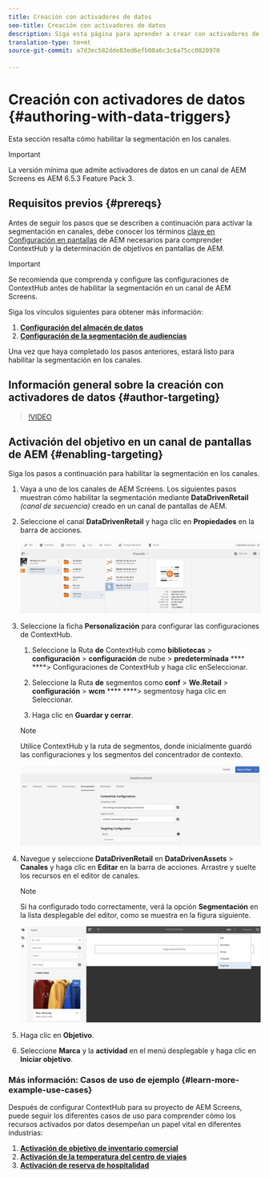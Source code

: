 ```yaml
---
title: Creación con activadores de datos
seo-title: Creación con activadores de datos
description: Siga esta página para aprender a crear con activadores de datos.
translation-type: tm+mt
source-git-commit: a7d3ec582dde83ed6efb08a6c3c6a75cc0820970

---
```



# Creación con activadores de datos {#authoring-with-data-triggers}

Esta sección resalta cómo habilitar la segmentación en los canales.

>[!IMPORTANT]
> La versión mínima que admite activadores de datos en un canal de AEM Screens es AEM 6.5.3 Feature Pack 3.

## Requisitos previos {#prereqs}

Antes de seguir los pasos que se describen a continuación para activar la segmentación en canales, debe conocer los términos [clave en Configuración en pantallas](configuring-context-hub.md) de AEM necesarios para comprender ContextHub y la determinación de objetivos en pantallas de AEM.

>[!IMPORTANT]
> Se recomienda que comprenda y configure las configuraciones de ContextHub antes de habilitar la segmentación en un canal de AEM Screens.

Siga los vínculos siguientes para obtener más información:

1. **[Configuración del almacén de datos](configuring-context-hub.md)**
1. **[Configuración de la segmentación de audiencias](configuring-context-hub.md)**

Una vez que haya completado los pasos anteriores, estará listo para habilitar la segmentación en los canales.

## Información general sobre la creación con activadores de datos {#author-targeting}

>[!VIDEO](https://video.tv.adobe.com/v/31921)

## Activación del objetivo en un canal de pantallas de AEM {#enabling-targeting}

Siga los pasos a continuación para habilitar la segmentación en los canales.

1. Vaya a uno de los canales de AEM Screens. Los siguientes pasos muestran cómo habilitar la segmentación mediante **DataDrivenRetail** *(canal de secuencia)* creado en un canal de pantallas de AEM.

1. Seleccione el canal **DataDrivenRetail** y haga clic en **Propiedades** en la barra de acciones.

   ![screen_shot_2019-05-01at43332pm](assets/screen_shot_2019-05-01at43332pm.png)

1. Seleccione la ficha **Personalización** para configurar las configuraciones de ContextHub.

   1. Seleccione la Ruta **de** ContextHub como **bibliotecas** > **configuración** > **configuración** de nube > **predeterminada** **** ****> Configuraciones de ContextHub y haga clic enSeleccionar.

   1. Seleccione la Ruta **de** segmentos como **conf** > **We.Retail** > **configuración** > **wcm** **** ****> segmentosy haga clic en Seleccionar.

   1. Haga clic en **Guardar y cerrar**.
   >[!NOTE]
   >
   >Utilice ContextHub y la ruta de segmentos, donde inicialmente guardó las configuraciones y los segmentos del concentrador de contexto.

   ![screen_shot_2019-05-01at44030pm](assets/screen_shot_2019-05-01at44030pm.png)

1. Navegue y seleccione **DataDrivenRetail** en **DataDrivenAssets** > **Canales** y haga clic en **Editar** en la barra de acciones. Arrastre y suelte los recursos en el editor de canales.

   >[!NOTE]
   >
   >Si ha configurado todo correctamente, verá la opción **Segmentación** en la lista desplegable del editor, como se muestra en la figura siguiente.

   ![screen_shot_2019-05-01at44231pm](assets/screen_shot_2019-05-01at44231pm.png)

1. Haga clic en **Objetivo**.

1. Seleccione **Marca** y la **actividad** en el menú desplegable y haga clic en **Iniciar objetivo**.

### Más información: Casos de uso de ejemplo {#learn-more-example-use-cases}

Después de configurar ContextHub para su proyecto de AEM Screens, puede seguir los diferentes casos de uso para comprender cómo los recursos activados por datos desempeñan un papel vital en diferentes industrias:

1. **[Activación de objetivo de inventario comercial](retail-inventory-activation.md)**
1. **[Activación de la temperatura del centro de viajes](local-temperature-activation.md)**
1. **[Activación de reserva de hospitalidad](hospitality-reservation-activation.md)**


